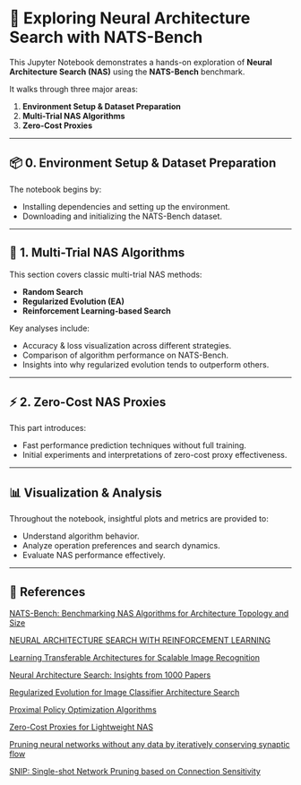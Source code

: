 # 🧠 Exploring Neural Architecture Search with NATS-Bench

This Jupyter Notebook demonstrates a hands-on exploration of **Neural Architecture Search (NAS)** using the **NATS-Bench** benchmark.

It walks through three major areas:
1. **Environment Setup & Dataset Preparation**
2. **Multi-Trial NAS Algorithms**
3. **Zero-Cost Proxies**

---

## 📦 0. Environment Setup & Dataset Preparation

The notebook begins by:
- Installing dependencies and setting up the environment.
- Downloading and initializing the NATS-Bench dataset.

---

## 🔁 1. Multi-Trial NAS Algorithms

This section covers classic multi-trial NAS methods:
- **Random Search**
- **Regularized Evolution (EA)**
- **Reinforcement Learning-based Search**

Key analyses include:
- Accuracy & loss visualization across different strategies.
- Comparison of algorithm performance on NATS-Bench.
- Insights into why regularized evolution tends to outperform others.

---

## ⚡ 2. Zero-Cost NAS Proxies

This part introduces:
- Fast performance prediction techniques without full training.
- Initial experiments and interpretations of zero-cost proxy effectiveness.

---

## 📊 Visualization & Analysis

Throughout the notebook, insightful plots and metrics are provided to:
- Understand algorithm behavior.
- Analyze operation preferences and search dynamics.
- Evaluate NAS performance effectively.

---

## 📖 References

[NATS-Bench: Benchmarking NAS Algorithms for Architecture Topology and Size](https://arxiv.org/abs/2009.00437)

[NEURAL ARCHITECTURE SEARCH WITH REINFORCEMENT LEARNING](https://arxiv.org/pdf/1611.01578)

[Learning Transferable Architectures for Scalable Image Recognition](https://arxiv.org/pdf/1707.07012)

[Neural Architecture Search: Insights from 1000 Papers](https://arxiv.org/pdf/2301.08727)

[Regularized Evolution for Image Classifier Architecture Search](https://arxiv.org/pdf/1802.01548)

[Proximal Policy Optimization Algorithms](https://arxiv.org/pdf/1707.06347)

[Zero-Cost Proxies for Lightweight NAS](https://arxiv.org/abs/2101.08134)

[Pruning neural networks without any data by iteratively conserving synaptic flow](https://arxiv.org/abs/2006.05467)

[SNIP: Single-shot Network Pruning based on Connection Sensitivity](https://arxiv.org/abs/1810.02340)

